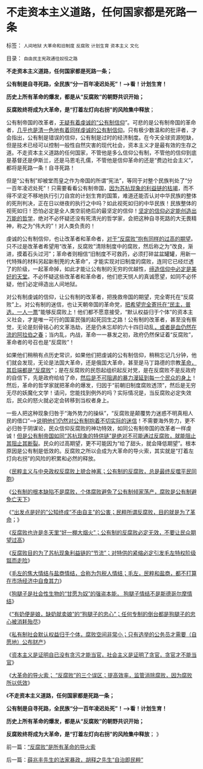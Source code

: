 # 不走资本主义道路，任何国家都是死路一条

标签： `人间地狱` `大革命和旧制度` `反腐败` `计划生育` `资本主义` `文化` 

目录： `自由民主宪政通往奴役之路`

**不走资本主义道路，任何国家都是死路一条；**

**公有制是自寻死路，全民族“分一百年凌迟处死”！——>看！计划生育！**

**历史上所有革命的爆发，都是从“反腐败”的朝野共识开始；**

**反腐败终将成为大革命，是“打着左灯向右拐”的风险集中释放**；

公有制帝国的改革者，[无疑有着虔诚的“公有制信仰](../../../2012/3/21/“改革达成共识”是自欺欺人；“保卫国企”的真面目.md)”。可悲的是公有制帝国的革命者，[几乎也是清一色地有着同样虔诚的公有制信仰](../../../2012/3/8/缺失私有制原则，折腾总成黄宗羲定律.md)。只有极少数温和的批评者，才会指出，公有制是错误的信仰，公有制是过时的经济制度。在今天全球资源短缺，但是技术已经可以控制一般性自然灾害的现代社会，资本主义才是最有效的生存之道。不走资本主义道路的任何国家，不管他是多么信仰公有制，不管他的信仰到底是基督还是伊斯兰，还是马恩毛孔儒，不管他是信仰革命的还是“费边社会主义”，都将是死路一条！自寻死路！

但是“公有制”却被堂而皇之作为帝国的所谓“宪法”，等同于对整个民族判处了“分一百年凌迟处死”！只需要看看公有制帝国，[因为苏杭现象的利益链的枯竭](../../../2013/2/11/国企与市场势不两立！明朝政府相信市场，就不需要国企！.md)，而不得不坚定不移地执行引刀自宫的计划生育的国策，难道还能否认对中华民族的整体的死刑判决，正在日以继夜的执行之中吗？如此视死如归的中华民族！民族整体的视死如归！恐怕必定是全人类空前绝后的最坚定的信仰！[坚定的信仰必定能创造出万能的哲学](../../../2012/10/25/增加个体为前提，《资本论》就接近正确.md)，绝对不必怀疑还没有死清光的哲学家，会把这种自寻死路的大无畏精神，称之为“伟大的”！对人类负责的！

虔诚的公有制信仰，也让改革者和革命者，[对于“反腐败”抱有同样的过高的期望](../../../2013/2/4/反腐败或是冬天里“好一棚大烟火”.md)。只不过是改革者希望用“改革，反腐败”清除制度中的腐败，然后称之为“改良，渐进，摸着石头过河”；革命者则相信“旧制度不可救药，必须打碎盆盆罐罐，用新一代特殊的材料另起新制茺的大革命”，才能实现对旧制度的腐败，连同它已经烂透了的阶级，一起革命掉，如此才能让公有制的无穷的优越性，[缔造信仰中必定是美好的天堂](../../../2012/9/4/建构主义者必然朋党相援“阶级斗争”.md)。不必怀疑这些改革者和革命者，他们悲天悯人的真诚愿望，如同不必怀疑，他们必定缔造出人间地狱。

对公有制虔诚的信仰，让公有制的改革者，把挽救帝国的期望，完全寄托在“反腐败”上。对公有制的迷信，也让天朝帝国的革命党，[把希望完全寄托在“民主，普选，一人一票](../../../2013/1/20/“普选，一人一票”“反腐败”的神经病.md)”能够反腐败上！他们都不愿意接受，“默认权益归于个体”的资本主义社会，才是唯一可行的国富民强的起死回生之路！公有制的改革者，甚至没有察觉，无论是刻骨铭心的文革浩劫，还是仍未忘却的六十四日动乱[，或者是血仍然在流的阿拉伯之春](http://darthvad.blog.sohu.com/250213556.html)；当内乱，内战，革命一一暴发之初，政府仍然保证着“反腐败”，革命者的号召也是“反腐败”！

如果他们稍稍有点历史常识，如果他们把虔诚的公有制信仰，稍稍忘记几分钟，他们就会发现，无论是法国大革命，还是俄国大革命，甚至是马丁路德的宗教[革命，其启端都是“反腐败](../../../2013/2/3/《旧制度和大革命》是《通往奴役之路》的速成法.md)”；是在反腐败的民怨起组织起反对党，是在反腐败不是反政府的自信下，先是政府给给了命，[然后是不可阻遏的暴力漫延到每一个民众的身上](../../../2012/6/19/乱糟糟的大革命里，小民百姓总是成为替罪羊！.md)！然后，革命的哲学家就把革命的爆发，归因于“前朝旧制度腐败透顶”，然后是无穷无尽的妖魔化文学！请问，您能找到例外的吗？实际情况是，当反腐败必定失效后，民众的怒火就必定会转移到当权者身上。

一些人把这种现象归咎于“海外势力的操纵”，“反腐败是颠覆势力迷惑不明真相人民的借口”——>[说明他们仍然对公有制抱着不切实际的迷信](../../../2013/2/3/反腐败上貌合神离,彼此敬畏的不可调和的对手.md)！不需要海外势力，更不必归咎于阴谋论，民众信仰反腐败的神功特效，如同公有制帝国的改革者一样虔诚！[但是公有制帝国如同“苏杭现象的特供链”是绝对不可能通过反腐败，就能阻止其阻止其断裂](../../../2013/2/2/绝大部分“反腐败”是为了自已能够更腐败.md)。民众的过高期望，更不可能因为“给了甜头，就会降低期望”。根本原因是公有制是低效的。反腐败之所以会成为大革命的导火索，其实就是“打着左灯向右拐”的风险的积累和必然的释放。



《[民粹主义与中央政权反腐败上貌合神离；公有制的反腐败，总是最终反噬平民同胞](../../../2013/2/3/反腐败上貌合神离,彼此敬畏的不可调和的对手.md)》

《[公有制的根本缺陷不是腐败，个体腐败避免了公有制倾家荡产，腐败是公有制避免亡天下](../../../2013/2/3/有中国特色的科斯定理，公有制最大的癌灶不是腐败.md)》

《[“出发点是好的”公知终成“不由自主”的公害；民粹所谓反腐败，目的就是为了革命](../../../2013/2/3/《旧制度和大革命》是《通往奴役之路》的速成法.md)；》

《[反腐败也许是冬天里“好一棚大烟火”；公有制的反腐败必定无效，不要让民众期望过高](../../../2013/2/4/反腐败或是冬天里“好一棚大烟火”.md)》

《[反腐败目的为了苏杭现象利益链的“节流”；对特供的紧缩必定引发毛左特权阶级铤而走险](../../../2013/2/4/反腐败&quot;节流&quot;或致极左“闹革命”，里根主义远水难救旧火.md)》

《[毛左的焦大情结与盐商情结，合称为包税人情结；毛左，民粹和盐商，都不打算在市场经济中自食其力](../../../2013/2/16/焦大情结，盐商情结，包税人情结.md)》

《[狗腿子是社会性生物的“甘愿为奴”的强盗本能， 狗腿子情结不是斯德哥尔摩情结](../../../2013/2/16/逐利“政府分红”的狗腿子，不是斯德哥尔摩情结.md)》

《[“有奶便是娘，缺奶就卖娘”的“狗腿子的忠心”；任何专制的倒台都是狗腿子的忠心被消耗殆尽](../../../2013/2/16/狗腿子“有奶便是娘，缺奶便卖娘”的“忠心耿耿”.md)》

《[私有制社会默认权益归于个体，腐败空间非常小；只有选举的公务员才需要（自愿地）公布财产](../../../2013/2/17/财产公示不重要,反腐败“共识”是死路一条.md)》

《[资本主义是证明自已没有贪污才能当官，社会主义是证明了贪官，贪官才不能当官](../../../2013/2/17/财产公示无意义，不会增加执政合法性.md)》

《[大革命的导火索； “反腐败”的三个误区；提高效率，监管消除腐败，因为腐败所以低效](../../../2013/2/17/“反腐败”是所有革命的导火索.md)》

《**不走资本主义道路，任何国家都是死路一条；**

**公有制是自寻死路，全民族“分一百年凌迟处死”！——>看！计划生育！**

**历史上所有革命的爆发，都是从“反腐败”的朝野共识开始；**

**反腐败终将成为大革命，是“打着左灯向右拐”的风险集中释放**； 》

前一篇：[“反腐败”是所有革命的导火索](../../../2013/2/17/“反腐败”是所有革命的导火索.md)

后一篇：[薛兆丰先生的法家暴政，胡释之先生“自治即民粹”](../../../2013/2/18/薛兆丰先生的法家暴政，胡释之先生“自治即民粹”.md)